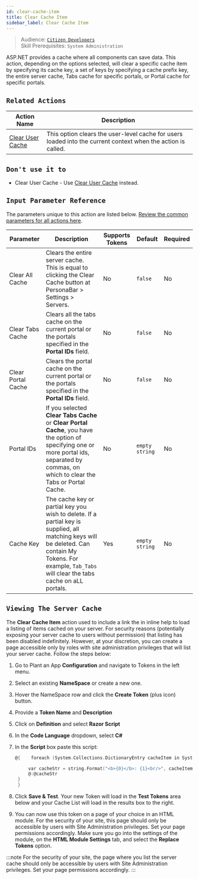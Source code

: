 ```yaml
---
id: clear-cache-item
title: Clear Cache Item
sidebar_label: Clear Cache Item
---
```


> Audience: [`Citizen Developers`](/docs/audience#citizen-developers)<br/>
> Skill Prerequisites: `System Administration`

ASP.NET provides a cache where all components can save data. This action, depending on the options selected, will clear a specific cache item by specifying its cache key, a set of keys by specifying a cache prefix key, the entire server cache, Tabs cache for specific portals, or Portal cache for specific portals.

## `Related Actions`

| Action Name                                     | Description                                                                                                                  |
| ----------------------------------------------- | ---------------------------------------------------------------------------------------------------------------------------- |
| [Clear User Cache](/docs/actions/clear-user-cache) |This option clears the user-level cache for users loaded into the current context when the action is called. |

## `Don't use it to`

- Clear User Cache - Use [Clear User Cache](/docs/actions/clear-user-cache) instead.

## `Input Parameter Reference`

The parameters unique to this action are listed below. [Review the common parameters for all actions here](/docs/actions/common-parameters).

| Parameter | Description | Supports Tokens | Default | Required |
| -- | -- | -- | -- | -- |
| Clear All Cache | Clears the entire server cache. This is equal to clicking the Clear Cache button at PersonaBar > Settings > Servers. | No | `false` | No |
| Clear Tabs Cache | Clears all the tabs cache on the current portal or the portals specified in the **Portal IDs** field. | No |`false` | No |
| Clear Portal Cache | Clears the portal cache on the current portal or the portals specified in the **Portal IDs** field. | No |`false` | No |
| Portal IDs | If you selected **Clear Tabs Cache** or **Clear Portal Cache**, you have the option of specifying one or more portal ids, separated by commas, on which to clear the Tabs or Portal Cache.  | No |`empty string` | No |
| Cache Key | The cache key or partial key you wish to delete. If a partial key is supplied, all matching keys will be deleted. Can contain My Tokens. For example, `Tab_Tabs` will clear the tabs cache on aLL portals. | Yes |`empty string` | No |

## `Viewing The Server Cache`

The **Clear Cache Item** action used to include a link the in inline help to load a listing of items cached on your server. For security reasons (potentially exposing your server cache to users without permission) that listing has been disabled indefinitely. However, at your discretion, you can create a page accessible only by roles with site administration privileges that will list your server cache. Follow the steps below:

1. Go to Plant an App **Configuration** and navigate to Tokens in the left menu.
2. Select an existing **NameSpace** or create a new one.
3. Hover the NameSpace row and click the **Create Token** (plus icon) button.
4. Provide a **Token Name** and **Description**
5. Click on **Definition** and select **Razor Script**
6. In the **Code Language** dropdown, select **C#**
7. In the **Script** box paste this script:

   ```c
   @{    foreach (System.Collections.DictionaryEntry cacheItem in System.Web.HttpRuntime.Cache) {

        var cacheStr = string.Format("<b>{0}</b>: {1}<br/>", cacheItem.Key, cacheItem.Value);
        @:@cacheStr 
    }
    }
   ```

8. Click **Save & Test**. Your new Token will load in the **Test Tokens** area below and your Cache List will load in the results box to the right.
9. You can now use this token on a page of your choice in an HTML module. For the security of your site, this page should only be accessible by users with Site Administration privileges. Set your page permissions accordingly. Make sure you go into the settings of the module, on the **HTML Module Settings** tab, and select the **Replace Tokens** option.

:::note
For the security of your site, the page where you list the server cache should only be accessible by users with Site Administration privileges. Set your page permissions accordingly.
:::
